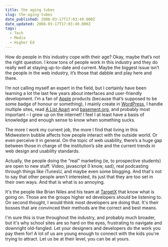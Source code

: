 ```yaml
---
title: the aging tubes
slug: the-aging-tubes
date_published: 2008-03-17T17:03:49.000Z
date_updated: 2008-03-17T17:03:49.000Z
tags:
  - Tech
  - Media
  - Higher Ed
---
```


How do people in this industry cope with their age? Okay, maybe that’s not the right question.  I know tons of people work in this industry and they do really well at staying up-to-date and current. Maybe the biggest issue isn’t the people in the web industry, it’s those that dabble and play here and there.

I’m not calling myself an expert in the field, but I certainly have been learning a lot the last few years about interfaces and user-friendly development. I’m a fan of [Apple](http://www.apple.com) products (because that’s supposed to be some badge of honour or something), I mainly create in [WordPress](http://www.wordpress.org), I handle multiple sites, read [A List Apart](http://www.alistapart.com) and [basement.org](http://basement.org/), and probably  most important – I grew up on the internet! I feel I at least have a basis of knowledge and enough sense to know when something sucks.

The more I work my current job, the more I find that living in this Midwestern bubble affects how people interact with the outside world. Or even perceive it in general. On the topic of web usability, there’s a huge gap between those in charge of the institution’s site and the current trends in web design and usability standards.

Actually, the people doing the “real” marketing (ie, to prospective students) are open to new stuff. Video, javascript (I know, sad), real podcasting through things like iTunesU, and maybe even some blogging. And that's not to say that other people aren't interested, its just that they are too set in their own ways. And that is what is so annoying.

It's the people like Brian Niles and his team at [TargetX](http://www.targetx.com) that know what is going on. Those are the groups higher ed developers should be listening to. On second thought, I would think most developers are doing that. It's their bosses that are convinced their methods are the correct and best means.

I'm sure this is true throughout the industry, and probably much broader, but it's why school sites are so hard on the eyes, frustrating to navigate and downright old-fangled. Let your designers and developers do the work you pay them for! A lot of us are young enough to connect with the kids you're trying to attract. Let us be at their level, you can be at yours.
